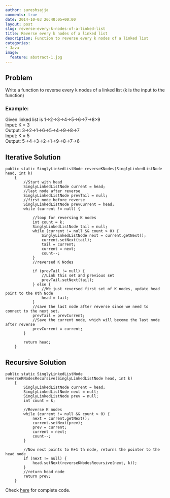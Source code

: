 ```yaml
---
author: sureshsajja
comments: true
date: 2014-10-03 20:40:05+00:00
layout: post
slug: reverse-every-k-nodes-of-a-linked-list
title: Reverse every k nodes of a linked list
description: Function to reverse every k nodes of a linked list
categories:
- Java
image:
  feature: abstract-1.jpg
---
```


## Problem
Write a function to reverse every k nodes of a linked list (k is the input to the function)


### Example:
Given linked list is 1->2->3->4->5->6->7->8>9  
Input: K = 3  
Output: 3->2->1->6->5->4->9->8->7  
Input: K = 5  
Output: 5->4->3->2->1->9->8->7->6  


## Iterative Solution

```
public static SinglyLinkedListNode reverseKNodes(SinglyLinkedListNode head, int k)
    {
        //Start with head
        SinglyLinkedListNode current = head;
        //last node after reverse
        SinglyLinkedListNode prevTail = null;
        //first node before reverse
        SinglyLinkedListNode prevCurrent = head;
        while (current != null) {

            //loop for reversing K nodes
            int count = k;
            SinglyLinkedListNode tail = null;
            while (current != null && count > 0) {
                SinglyLinkedListNode next = current.getNext();
                current.setNext(tail);
                tail = current;
                current = next;
                count--;
            }
            //reversed K Nodes

            if (prevTail != null) {
                //Link this set and previous set
                prevTail.setNext(tail);
            } else {
                //We just reversed first set of K nodes, update head point to the Kth Node
                head = tail;
            }
            //save the last node after reverse since we need to connect to the next set.
            prevTail = prevCurrent;
            //Save the current node, which will become the last node after reverse
            prevCurrent = current;
        }

        return head;
    }

```
 
## Recursive Solution

```
public static SinglyLinkedListNode reverseKNodesRecursive(SinglyLinkedListNode head, int k)
    {
        SinglyLinkedListNode current = head;
        SinglyLinkedListNode next = null;
        SinglyLinkedListNode prev = null;
        int count = k;

        //Reverse K nodes
        while (current != null && count > 0) {
            next = current.getNext();
            current.setNext(prev);
            prev = current;
            current = next;
            count--;
        }

        //Now next points to K+1 th node, returns the pointer to the head node
        if (next != null) {
            head.setNext(reverseKNodesRecursive(next, k));
        }
        //return head node
        return prev;
    }
```
 


Check [here](https://github.com/sureshsajja/CodeRevisited/blob/master/src/com/coderevisited/linkedlists/singly/ReverseKNodesAsGroup.java) for complete code.

